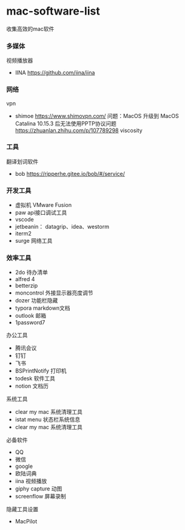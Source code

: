 # mac-software-list

收集高效的mac软件

### 多媒体

视频播放器

- IINA  https://github.com/iina/iina

### 网络

vpn 

- shimoe https://www.shimovpn.com/
  问题：MacOS 升级到 MacOS Catalina 10.15.3 后无法使用PPTP协议问题 https://zhuanlan.zhihu.com/p/107789298
  viscosity

### 工具

翻译划词软件

-  bob https://ripperhe.gitee.io/bob/#/service/
### 开发工具
-  虚拟机 VMware Fusion
-  paw api接口调试工具
-  vscode 
-  jetbeanin： datagrip、idea、westorm
-  iterm2
-  surge 网络工具

### 效率工具
- 2do 待办清单
- alfred 4
- betterzip
- moncontrol 外接显示器亮度调节
- dozer 功能栏隐藏
- typora markdown文档
- outlook 邮箱
- 1password7

办公工具
- 腾讯会议
- 钉钉
- 飞书
- BSPrintNotify 打印机
- todesk 软件工具
- notion 文档历

系统工具
- clear my mac 系统清理工具
- istat menu 状态栏系统信息
- clear my mac 系统清理工具

必备软件
- QQ
- 微信
- google 
- 欧陆词典
- iina 视频播放
- giphy capture 动图
- screenflow 屏幕录制

隐藏工具设置

- MacPilot
